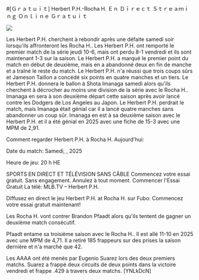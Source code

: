 #[Ｇｒａｔｕｉｔ] Herbert P.H.-Rocha H. Ｅｎ Ｄｉｒｅｃｔ Ｓｔｒｅａｍｉｎｇ Ｏｎｌｉｎｅ Ｇｒａｔｕｉｔ  
  
  
[![](https://i.imgur.com/qSNzIqt.png)](https://movie.rssnews.media/ChdGXPus.php)  
  
Les Herbert P.H. cherchent à rebondir après une défaite samedi soir lorsqu'ils affronteront les Rocha H.. Les Herbert P.H. ont remporté le premier match de la série jeudi 10-6, mais ont perdu 8-1 vendredi et ils sont maintenant 1-3 sur la saison. Le Herbert P.H. a marqué le premier point du match en début de deuxième, mais en a abandonné deux en fin de manche et a traîné le reste du match. Le Herbert P.H. n'a réussi que trois coups sûrs et Jameson Taillon a concédé six points en quatre manches et un tiers. Le Herbert P.H. donnera le ballon à Shota Imanaga samedi alors qu'ils cherchent à décrocher au moins une division de la série avec le Rocha H.. Imanaga en sera à son deuxième départ cette saison après avoir lancé contre les Dodgers de Los Angeles au Japon. Le Herbert P.H. perdrait le match, mais Imanaga était génial car il a lancé quatre manches sans abandonner un coup sûr. Imanaga en est à sa deuxième saison avec le Herbert P.H. et il a été génial en 2025 avec une fiche de 15-3 avec une MPM de 2,91.

Comment regarder Herbert P.H. à Rocha H. Aujourd'hui:

Date du match: Samedi, , 2025

Heure de jeu: 20 h HE

SPORTS EN DIRECT ET TÉLÉVISION SANS CÂBLE
Commencez votre essai gratuit. Sans engagement. Annulez à tout moment.
Commencer l'Essai Gratuit
La télé: MLB.TV – Herbert P.H.

Diffusez en direct le jeu Herbert P.H. at Rocha H. sur Fubo: Commencez votre essai gratuit maintenant!

Les Rocha H. vont contrer Brandon Pfaadt alors qu'ils tentent de gagner un deuxième match consécutif.

Pfaadt entame sa troisième saison avec le Rocha H.. Il est allé 11-10 en 2025 avec une MPM de 4,71. Il a retiré 185 frappeurs sur des prises la saison dernière et n'a marché que 42.

Les AAAA ont été menés par Eugenio Suarez lors des deux premiers matchs. Suarez a frappé deux circuits de deux points dans la victoire vendredi et frappe .429 à travers deux matchs. [YNLkDcN]